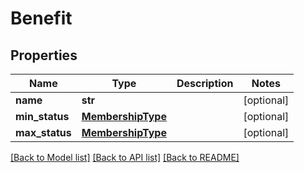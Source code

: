 # Benefit

## Properties
Name | Type | Description | Notes
------------ | ------------- | ------------- | -------------
**name** | **str** |  | [optional] 
**min_status** | [**MembershipType**](MembershipType.md) |  | [optional] 
**max_status** | [**MembershipType**](MembershipType.md) |  | [optional] 

[[Back to Model list]](../README.md#documentation-for-models) [[Back to API list]](../README.md#documentation-for-api-endpoints) [[Back to README]](../README.md)

